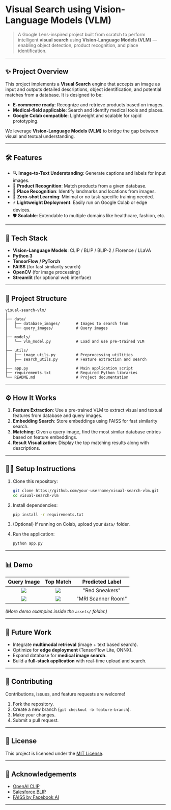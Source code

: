 # Visual Search using Vision-Language Models (VLM)

> A Google Lens-inspired project built from scratch to perform intelligent **visual search** using **Vision-Language Models (VLM)** — enabling object detection, product recognition, and place identification.

---

## ✨ Project Overview

This project implements a **Visual Search** engine that accepts an image as input and outputs detailed descriptions, object identification, and potential matches from a database. It is designed to be:

- **E-commerce ready**: Recognize and retrieve products based on images.
- **Medical-field applicable**: Search and identify medical tools and places.
- **Google Colab compatible**: Lightweight and scalable for rapid prototyping.

We leverage **Vision-Language Models (VLM)** to bridge the gap between visual and textual understanding.

---

## 🛠️ Features

- 🔍 **Image-to-Text Understanding**: Generate captions and labels for input images.
- 🛒 **Product Recognition**: Match products from a given database.
- 📍 **Place Recognition**: Identify landmarks and locations from images.
- 🎯 **Zero-shot Learning**: Minimal or no task-specific training needed.
- ⚡ **Lightweight Deployment**: Easily run on Google Colab or edge devices.
- 🛡️ **Scalable**: Extendable to multiple domains like healthcare, fashion, etc.

---

## 🚀 Tech Stack

- **Vision-Language Models**: CLIP / BLIP / BLIP-2 / Florence / LLaVA
- **Python 3**
- **TensorFlow / PyTorch**
- **FAISS** (for fast similarity search)
- **OpenCV** (for image processing)
- **Streamlit** (for optional web interface)

---

## 📁 Project Structure

```
visual-search-vlm/
│
├── data/
│   ├── database_images/       # Images to search from
│   └── query_images/          # Query images
│
├── models/
│   └── vlm_model.py           # Load and use pre-trained VLM
│
├── utils/
│   ├── image_utils.py         # Preprocessing utilities
│   ├── search_utils.py        # Feature extraction and search
│
├── app.py                     # Main application script
├── requirements.txt           # Required Python libraries
└── README.md                  # Project documentation
```

---

## ⚙️ How It Works

1. **Feature Extraction**: Use a pre-trained VLM to extract visual and textual features from database and query images.
2. **Embedding Search**: Store embeddings using FAISS for fast similarity search.
3. **Matching**: Given a query image, find the most similar database entries based on feature embeddings.
4. **Result Visualization**: Display the top matching results along with descriptions.

---

## 🧑‍💻 Setup Instructions

1. Clone this repository:
   ```bash
   git clone https://github.com/your-username/visual-search-vlm.git
   cd visual-search-vlm
   ```

2. Install dependencies:
   ```bash
   pip install -r requirements.txt
   ```

3. (Optional) If running on Colab, upload your `data/` folder.

4. Run the application:
   ```bash
   python app.py
   ```

---

## 📊 Demo

| Query Image | Top Match | Predicted Label |
|:-----------:|:---------:|:---------------:|
| ![](assets/query1.jpg) | ![](assets/match1.jpg) | "Red Sneakers" |
| ![](assets/query2.jpg) | ![](assets/match2.jpg) | "MRI Scanner Room" |

*(More demo examples inside the `assets/` folder.)*

---

## 🧩 Future Work

- Integrate **multimodal retrieval** (image + text based search).
- Optimize for **edge deployment** (TensorFlow Lite, ONNX).
- Expand database for **medical image search**.
- Build a **full-stack application** with real-time upload and search.

---

## 🤝 Contributing

Contributions, issues, and feature requests are welcome!

1. Fork the repository.
2. Create a new branch (`git checkout -b feature-branch`).
3. Make your changes.
4. Submit a pull request.

---

## 📄 License

This project is licensed under the [MIT License](LICENSE).

---

## 🌟 Acknowledgements

- [OpenAI CLIP](https://github.com/openai/CLIP)
- [Salesforce BLIP](https://github.com/salesforce/BLIP)
- [FAISS by Facebook AI](https://github.com/facebookresearch/faiss)

---
